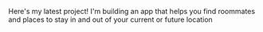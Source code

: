 Here's my latest project!
I'm building an app that helps you find roommates and places to stay in and out of your current or future location
